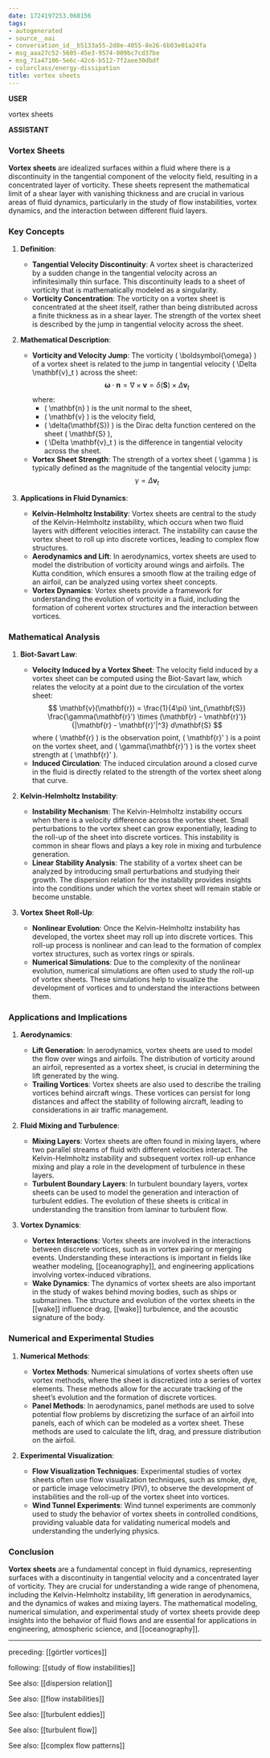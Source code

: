 ```yaml
---
date: 1724197253.068156
tags:
- autogenerated
- source__oai
- conversation_id__b5133a55-2d8e-4055-8e26-6b03e01a24fa
- msg_aaa27c52-5605-45e3-9574-009bc7cd37be
- msg_71a47106-5e6c-42c6-b512-7f2aee30dbdf
- colorclass/energy-dissipation
title: vortex sheets
---
```


**USER**

vortex sheets


**ASSISTANT**

### Vortex Sheets

**Vortex sheets** are idealized surfaces within a fluid where there is a discontinuity in the tangential component of the velocity field, resulting in a concentrated layer of vorticity. These sheets represent the mathematical limit of a shear layer with vanishing thickness and are crucial in various areas of fluid dynamics, particularly in the study of flow instabilities, vortex dynamics, and the interaction between different fluid layers.

### Key Concepts

1. **Definition**:
   - **Tangential Velocity Discontinuity**: A vortex sheet is characterized by a sudden change in the tangential velocity across an infinitesimally thin surface. This discontinuity leads to a sheet of vorticity that is mathematically modeled as a singularity.
   - **Vorticity Concentration**: The vorticity on a vortex sheet is concentrated at the sheet itself, rather than being distributed across a finite thickness as in a shear layer. The strength of the vortex sheet is described by the jump in tangential velocity across the sheet.

2. **Mathematical Description**:
   - **Vorticity and Velocity Jump**: The vorticity \( \boldsymbol{\omega} \) of a vortex sheet is related to the jump in tangential velocity \( \Delta \mathbf{v}_t \) across the sheet:
     $$
     \boldsymbol{\omega} \cdot \mathbf{n} = \nabla \times \mathbf{v} = \delta(\mathbf{S}) \times \Delta \mathbf{v}_t
     $$
     where:
     - \( \mathbf{n} \) is the unit normal to the sheet,
     - \( \mathbf{v} \) is the velocity field,
     - \( \delta(\mathbf{S}) \) is the Dirac delta function centered on the sheet \( \mathbf{S} \),
     - \( \Delta \mathbf{v}_t \) is the difference in tangential velocity across the sheet.
   - **Vortex Sheet Strength**: The strength of a vortex sheet \( \gamma \) is typically defined as the magnitude of the tangential velocity jump:
     $$
     \gamma = \Delta \mathbf{v}_t
     $$

3. **Applications in Fluid Dynamics**:
   - **Kelvin-Helmholtz Instability**: Vortex sheets are central to the study of the Kelvin-Helmholtz instability, which occurs when two fluid layers with different velocities interact. The instability can cause the vortex sheet to roll up into discrete vortices, leading to complex flow structures.
   - **Aerodynamics and Lift**: In aerodynamics, vortex sheets are used to model the distribution of vorticity around wings and airfoils. The Kutta condition, which ensures a smooth flow at the trailing edge of an airfoil, can be analyzed using vortex sheet concepts.
   - **Vortex Dynamics**: Vortex sheets provide a framework for understanding the evolution of vorticity in a fluid, including the formation of coherent vortex structures and the interaction between vortices.

### Mathematical Analysis

1. **Biot-Savart Law**:
   - **Velocity Induced by a Vortex Sheet**: The velocity field induced by a vortex sheet can be computed using the Biot-Savart law, which relates the velocity at a point due to the circulation of the vortex sheet:
     $$
     \mathbf{v}(\mathbf{r}) = \frac{1}{4\pi} \int_{\mathbf{S}} \frac{\gamma(\mathbf{r}') \times (\mathbf{r} - \mathbf{r}')}{|\mathbf{r} - \mathbf{r}'|^3} d\mathbf{S}
     $$
     where \( \mathbf{r} \) is the observation point, \( \mathbf{r}' \) is a point on the vortex sheet, and \( \gamma(\mathbf{r}') \) is the vortex sheet strength at \( \mathbf{r}' \).
   - **Induced Circulation**: The induced circulation around a closed curve in the fluid is directly related to the strength of the vortex sheet along that curve.

2. **Kelvin-Helmholtz Instability**:
   - **Instability Mechanism**: The Kelvin-Helmholtz instability occurs when there is a velocity difference across the vortex sheet. Small perturbations to the vortex sheet can grow exponentially, leading to the roll-up of the sheet into discrete vortices. This instability is common in shear flows and plays a key role in mixing and turbulence generation.
   - **Linear Stability Analysis**: The stability of a vortex sheet can be analyzed by introducing small perturbations and studying their growth. The dispersion relation for the instability provides insights into the conditions under which the vortex sheet will remain stable or become unstable.

3. **Vortex Sheet Roll-Up**:
   - **Nonlinear Evolution**: Once the Kelvin-Helmholtz instability has developed, the vortex sheet may roll up into discrete vortices. This roll-up process is nonlinear and can lead to the formation of complex vortex structures, such as vortex rings or spirals.
   - **Numerical Simulations**: Due to the complexity of the nonlinear evolution, numerical simulations are often used to study the roll-up of vortex sheets. These simulations help to visualize the development of vortices and to understand the interactions between them.

### Applications and Implications

1. **Aerodynamics**:
   - **Lift Generation**: In aerodynamics, vortex sheets are used to model the flow over wings and airfoils. The distribution of vorticity around an airfoil, represented as a vortex sheet, is crucial in determining the lift generated by the wing.
   - **Trailing Vortices**: Vortex sheets are also used to describe the trailing vortices behind aircraft wings. These vortices can persist for long distances and affect the stability of following aircraft, leading to considerations in air traffic management.

2. **Fluid Mixing and Turbulence**:
   - **Mixing Layers**: Vortex sheets are often found in mixing layers, where two parallel streams of fluid with different velocities interact. The Kelvin-Helmholtz instability and subsequent vortex roll-up enhance mixing and play a role in the development of turbulence in these layers.
   - **Turbulent Boundary Layers**: In turbulent boundary layers, vortex sheets can be used to model the generation and interaction of turbulent eddies. The evolution of these sheets is critical in understanding the transition from laminar to turbulent flow.

3. **Vortex Dynamics**:
   - **Vortex Interactions**: Vortex sheets are involved in the interactions between discrete vortices, such as in vortex pairing or merging events. Understanding these interactions is important in fields like weather modeling, [[oceanography]], and engineering applications involving vortex-induced vibrations.
   - **Wake Dynamics**: The dynamics of vortex sheets are also important in the study of wakes behind moving bodies, such as ships or submarines. The structure and evolution of the vortex sheets in the [[wake]] influence drag, [[wake]] turbulence, and the acoustic signature of the body.

### Numerical and Experimental Studies

1. **Numerical Methods**:
   - **Vortex Methods**: Numerical simulations of vortex sheets often use vortex methods, where the sheet is discretized into a series of vortex elements. These methods allow for the accurate tracking of the sheet’s evolution and the formation of discrete vortices.
   - **Panel Methods**: In aerodynamics, panel methods are used to solve potential flow problems by discretizing the surface of an airfoil into panels, each of which can be modeled as a vortex sheet. These methods are used to calculate the lift, drag, and pressure distribution on the airfoil.

2. **Experimental Visualization**:
   - **Flow Visualization Techniques**: Experimental studies of vortex sheets often use flow visualization techniques, such as smoke, dye, or particle image velocimetry (PIV), to observe the development of instabilities and the roll-up of the vortex sheet into vortices.
   - **Wind Tunnel Experiments**: Wind tunnel experiments are commonly used to study the behavior of vortex sheets in controlled conditions, providing valuable data for validating numerical models and understanding the underlying physics.

### Conclusion

**Vortex sheets** are a fundamental concept in fluid dynamics, representing surfaces with a discontinuity in tangential velocity and a concentrated layer of vorticity. They are crucial for understanding a wide range of phenomena, including the Kelvin-Helmholtz instability, lift generation in aerodynamics, and the dynamics of wakes and mixing layers. The mathematical modeling, numerical simulation, and experimental study of vortex sheets provide deep insights into the behavior of fluid flows and are essential for applications in engineering, atmospheric science, and [[oceanography]].


---

preceding: [[görtler vortices]]  


following: [[study of flow instabilities]]

See also: [[dispersion relation]]


See also: [[flow instabilities]]


See also: [[turbulent eddies]]


See also: [[turbulent flow]]


See also: [[complex flow patterns]]